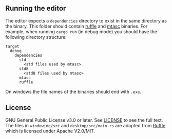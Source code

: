 ## Running the editor

The editor expects a `dependencies` directory to exist in the same directory as the binary.
This folder should contain [ruffle](https://ruffle.rs) and [mtasc](http://tech.motion-twin.com/mtasc.html) binaries.
For example, when running `cargo run` (in debug mode) you should have the following directory structure:
```
target
  debug
    dependencies
      std
        <std files used by mtasc>
      std8
        <std8 files used by mtasc>
      mtasc
      ruffle
```
On windows the file names of the binaries should end with `.exe`.

## License

GNU General Public License v3.0 or later. See [LICENSE](LICENSE) to see the full text.
The files in `windowing/src` and `desktop/src/main.rs` are adapted from [Ruffle](https://ruffle.rs) which is licensed under Apache V2.0/MIT.